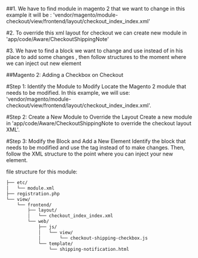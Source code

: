 ##1. We have to find module in magento 2 that we want to change
in this example it will be : 'vendor/magento/module-checkout/view/frontend/layout/checkout_index_index.xml'

#2. To override this xml layout for checkout we can create new module in 'app/code/Aware/CheckoutShippingNote'

#3. We have to find a block we want to change and use <referenceBlock> instead of <block> in his place to add some changes , then follow structures to the moment where we can inject out new element 



##Magento 2: Adding a Checkbox on Checkout

#Step 1: Identify the Module to Modify
Locate the Magento 2 module that needs to be modified. In this example, we will use: 'vendor/magento/module-checkout/view/frontend/layout/checkout_index_index.xml'.

#Step 2: Create a New Module to Override the Layout
Create a new module in 'app/code/Aware/CheckoutShippingNote to override the checkout layout XML'.

#Step 3: Modify the Block and Add a New Element
Identify the block that needs to be modified and use the <referenceBlock> tag instead of <block> to make changes. Then, follow the XML structure to the point where you can inject your new element.

file structure for this module:

```bash
├── etc/
│   └── module.xml
├── registration.php
└── view/
    └── frontend/
        ├── layout/
        │   └── checkout_index_index.xml
        └── web/
            ├── js/
            │   └── view/
            │       └── checkout-shipping-checkbox.js
            └── template/
                └── shipping-notification.html
```

